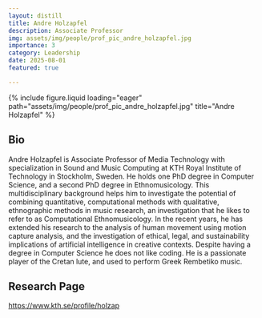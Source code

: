 ```yaml
---
layout: distill
title: Andre Holzapfel
description: Associate Professor
img: assets/img/people/prof_pic_andre_holzapfel.jpg
importance: 3
category: Leadership
date: 2025-08-01
featured: true

---
```


<div class="fake-img l-body">
{% include figure.liquid loading="eager" path="assets/img/people/prof_pic_andre_holzapfel.jpg" title="Andre Holzapfel" %}
</div>

## Bio

Andre Holzapfel is Associate Professor of Media Technology with specialization in Sound and Music Computing at KTH Royal Institute of Technology in Stockholm, Sweden. He holds one PhD degree in Computer Science, and a second PhD degree in Ethnomusicology. This multidisciplinary background helps him to investigate the potential of combining quantitative, computational methods with qualitative, ethnographic methods in music research, an investigation that he likes to refer to as Computational Ethnomusicology. In the recent years, he has extended his research to the analysis of human movement using motion capture analysis, and the investigation of ethical, legal, and sustainability implications of artificial intelligence in creative contexts. Despite having a degree in Computer Science he does not like coding. He is a passionate player of the Cretan lute, and used to perform Greek Rembetiko music.

## Research Page

<https://www.kth.se/profile/holzap>
